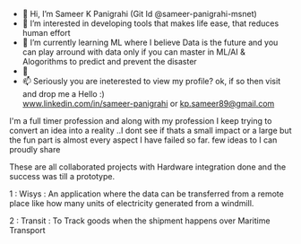 - 👋 Hi, I’m Sameer K Panigrahi (Git Id @sameer-panigrahi-msnet)
- 👀 I’m interested in developing tools that makes life ease, that reduces human effort
- 🌱 I’m currently learning ML where  I believe Data is the future and you can play arround with data only if you can master in ML/AI & Alogorithms to predict and prevent the disaster
- 💞️
- 📫 Seriously you are ineterested to view my profile? ok, if so  then visit and drop me a Hello :)  
                    www.linkedin.com/in/sameer-panigrahi
                or kp.sameer89@gmail.com
                
I'm a full timer profession and along with my profession I keep trying to convert an idea into a reality ..I dont see if thats a small impact or a large but the fun part is almost every aspect I have failed so far. few ideas to I can proudly share 

These are all collaborated projects with Hardware integration done and the success was till a prototype. 


1 : Wisys : <Wireless system > An application where the data can be transferred from a remote place like how many units of electricity generated from a windmill.
  
2 : Transit : To Track goods when the shipment happens over Maritime Transport 

<!---
sameer-panigrahi-msnet/sameer-panigrahi-msnet is a ✨ special ✨ repository because its `README.md` (this file) appears on your GitHub profile.
You can click the Preview link to take a look at your changes.
--->
